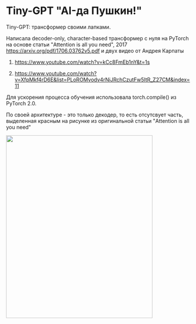 # Tiny-GPT "AI-да Пушкин!"
Tiny-GPT: трансформер своими лапками. 

Написала decoder-only, character-based трансформер с нуля на PyTorch на основе статьи "Attention is all you need", 2017
https://arxiv.org/pdf/1706.03762v5.pdf
и двух видео от Андрея Карпаты
1) https://www.youtube.com/watch?v=kCc8FmEb1nY&t=1s

2) https://www.youtube.com/watch?v=XfpMkf4rD6E&list=PLoROMvodv4rNiJRchCzutFw5ItR_Z27CM&index=11

Для ускорения процесса обучения использовала torch.compile() из PyTorch 2.0.

По своей архитектуре - это только декодер, то есть отсутсвует часть, выделенная красным на рисунке из оригинальной статьи "Attention is all you need"
<div>
<img src="https://github.com/lenaptv/Tiny-GPT-/blob/main/decoder-only.png" width="400" height="500"/>
</div>

